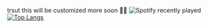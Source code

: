 trsut this will be customized more soon 🙏🙏
![Spotify recently played](https://spotify-recently-played-readme.vercel.app/api?user=0udofbdm6jmpre4jyxwvcsb7x&count=1)
[![Top Langs](https://github-readme-stats.vercel.app/api/top-langs/?username=reemlifa&layout=donut)](https://github.com/anuraghazra/github-readme-stats)
<!--
**reemlifa/reemlifa** is a ✨ _special_ ✨ repository because its `README.md` (this file) appears on your GitHub profile.

Here are some ideas to get you started:

- 🔭 I’m currently working on ...
- 🌱 I’m currently learning ...
- 👯 I’m looking to collaborate on ...
- 🤔 I’m looking for help with ...
- 💬 Ask me about ...
- 📫 How to reach me: ...
- 😄 Pronouns: ...
- ⚡ Fun fact: ...
-->
